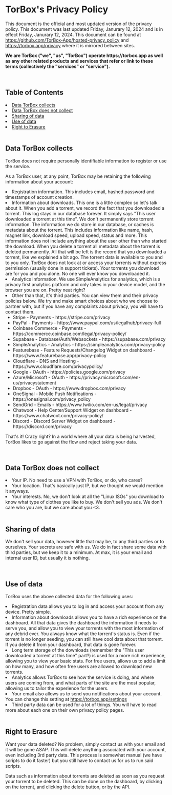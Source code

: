 <h1>TorBox's Privacy Policy</h1>

<p>This document is the official and most updated version of the privacy policy. This document was last updated Friday, Janurary 12, 2024 and is in effect Friday, Janurary 12, 2024. This document can be found at <a href="https://github.com/TorBox-App/hosted-privacy_policy" target="_blank">https://github.com/TorBox-App/hosted-privacy_policy</a> and <a href="https://torbox.app/privacy" target="_blank">https://torbox.app/privacy</a> where it is mirrored between sites.</p>

<p><strong>We are TorBox ("we", "us", "TorBox") operate https://torbox.app as well as any other related products and services that refer or link to these terms (collectively the "services" or "service").</strong></p>

<br/>

<h2>Table of Contents</h2>
<li><a href="#collected">Data TorBox collects</a></li>
<li><a href="#not-collected">Data TorBox does not collect</a></li>
<li><a href="#sharing">Sharing of data</a></li>
<li><a href="#data-use">Use of data</a></li>
<li><a href="#erasure">Right to Erasure</a></li>

<br/>

<h2 id="collected">Data TorBox collects</h2>

<p>TorBox does not require personally identifiable information to register or use the service.</p>
<p>As a TorBox user, at any point, TorBox may be retaining the following information about your account:</p>
<li>Registration information. This includes email, hashed password and timestamps of account creation.</li>
<li>Information about downloads. This one is a little complex so let's talk about it. When you add a torrent, we record the fact that you downloaded a torrent. This log stays in our database forever. It simply says "This user downloaded a torrent at this time". We don't permanently store torrent information. The information we do store in our database, or caches is metadata about the torrent. This includes information like name, hash, magnet link, download speed, upload speed, status and more. This information does not include anything about the user other than who started the download. When you delete a torrent all metadata about the torrent is deleted permanently. All that will be left is the record that you downloaded a torrent, like we explained a bit ago. The torrent data is available to you and to you only. TorBox does not look at or access your torrents without express permission (usually done in support tickets). Your torrents you download are for you and you alone. No one will ever know you downloaded it.</li>
<li>Analytics information. We use SimpleAnalytics for analytics, which is a privacy first analytics platform and only takes in your device model, and the browser you are on. Pretty neat right?</li>
<li>Other than that, it's third parties. You can view them and their privacy policies below. We try and make smart choices about who we choose to partner with, but if you have any complaints about privacy, you will have to contact them.
  <ul>
    <li>Stripe - Payments - https://stripe.com/privacy</li>
    <li>PayPal - Payments - https://www.paypal.com/us/legalhub/privacy-full</li>
    <li>Coinbase Commerce - Payments - https://commerce.coinbase.com/legal/privacy-policy/</li>
    <li>Supabase - Database/Auth/Websockets - https://supabase.com/privacy</li>
    <li>SimpleAnalytics - Analytics - https://simpleanalytics.com/privacy-policy</li>
    <li>Featurebase - Feature Requests/Changelog Widget on dashboard - https://www.featurebase.app/privacy-policy</li>
    <li>Cloudflare - DNS and Hosting - https://www.cloudflare.com/privacypolicy/</li>
    <li>Google - OAuth - https://policies.google.com/privacy</li>
    <li>Azure/Microsoft - OAuth - https://privacy.microsoft.com/en-us/privacystatement</li>
    <li>Dropbox - OAuth - https://www.dropbox.com/privacy</li>
    <li>OneSignal - Mobile Push Notifications - https://onesignal.com/privacy_policy</li>
    <li>SendGrid - Emails - https://www.twilio.com/en-us/legal/privacy</li>
    <li>Chatwoot - Help Center/Support Widget on dashboard - https://www.chatwoot.com/privacy-policy/</li>
    <li>Discord - Discord Server Widget on dashboard - https://discord.com/privacy</li>
  </ul>
</li>
<p>That's it! Crazy right? In a world where all your data is being harvested, TorBox likes to go against the flow and reject taking your data.</p>

<br/>

<h2 id="not-collected">Data TorBox does not collect</h2>

<li>Your IP. No need to use a VPN with TorBox, or do, who cares?</li>

<li>Your location. That's basically just IP, but we thought we would mention it anyways.</li>

<li>Your interests. No, we don't look at all the "Linux ISOs" you download to know what type of clothes you like to buy. We don't sell you ads. We don't care who you are, but we care about you <3.</li>

<br/>

<h2 id="sharing">Sharing of data</h2>

<p>We don't sell your data, however little that may be, to any third parties or to ourselves. Your secrets are safe with us. We do in fact share some data with third parties, but we keep it to a minimum. At max, it is your email and internal user ID, but usually it is nothing.</p>

<br/>

<h2 id="data-use">Use of data</h2>

<p>TorBox uses the above collected data for the following uses:</p>
<li>Registration data allows you to log in and access your account from any device. Pretty simple.</li>
<li>Information about downloads allows you to have a rich experience on the dashboard. All that data gives the dashboard the information it needs to serve you, and allow you to view your torrents with the most information of any debrid ever. You always know what the torrent's status is. Even if the torrent is no longer seeding, you can still have cool data about that torrent. If you delete it from your dashboard, that data is gone forever.</li>
<li>Long term storage of the downloads (remember the "This user downloaded a torrent at this time" part?) is used for a more rich experience, allowing you to view your basic stats. For free users, allows us to add a limit on how many, and how often free users are allowed to download new torrents.</li>
<li>Analytics allows TorBox to see how the service is doing, and where users are coming from, and what parts of the site are the most popular, allowing us to tailor the experience for the users.</li>
<li>Your email also allows us to send you notifications about your account. You can change this setting at <a href="https://torbox.app/settings" target="_blank">https://torbox.app/settings</a></li>
<li>Third party data can be used for a lot of things. You will have to read more about each one on their own privacy policy pages.</li>

<br/>

<h2 id="erasure">Right to Erasure</h2>

<p>Want your data deleted? No problem, simply contact us with your email and it will be gone ASAP. This will delete anything associated with your account, even including 3rd party data. This process is somewhat manual (we have scripts to do it faster) but you still have to contact us for us to run said scripts.</p>

<p>Data such as information about torrents are deleted as soon as you request your torrent to be deleted. This can be done on the dashboard, by clicking on the torrent, and clicking the delete button, or by the API.</p>
